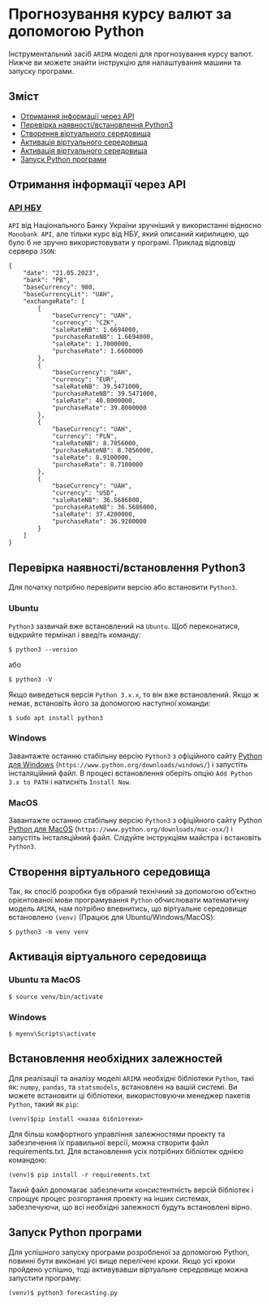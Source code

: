 # Прогнозування курсу валют за допомогою Python
Інструментальний засіб `ARIMA` моделі для прогнозування курсу валют.
Нижче ви можете знайти інструкцію для налаштування машини та запуску програми.
## Зміст
* [Отримання інформації через API](#перевірка-наявності)
* [Перевірка наявності/встановлення Python3](#перевірка-наявності)
* [Створення віртуального середовища](#technologies)
* [Активація віртуального середовища](#setup)
* [Активація віртуального середовища](#setup)
* [Запуск Python програми](#setup)
## Отримання інформації через API
### [API НБУ](https://bank.gov.ua/NBUStatService/v1/statdirectory/exchange)
`API` від Національного Банку України зручніший у використанні відносно `Monobank API`, але тільки курс від НБУ, який описаний кирилицею, що було б не зручно використовувати у програмі.
Приклад відповіді сервера `JSON`:
```
{
    "date": "21.05.2023",
    "bank": "PB",
    "baseCurrency": 980,
    "baseCurrencyLit": "UAH",
    "exchangeRate": [
        {
            "baseCurrency": "UAH",
            "currency": "CZK",
            "saleRateNB": 1.6694000,
            "purchaseRateNB": 1.6694000,
            "saleRate": 1.7000000,
            "purchaseRate": 1.6600000
        },
        {
            "baseCurrency": "UAH",
            "currency": "EUR",
            "saleRateNB": 39.5471000,
            "purchaseRateNB": 39.5471000,
            "saleRate": 40.8000000,
            "purchaseRate": 39.8000000
        },
        {
            "baseCurrency": "UAH",
            "currency": "PLN",
            "saleRateNB": 8.7056000,
            "purchaseRateNB": 8.7056000,
            "saleRate": 8.9100000,
            "purchaseRate": 8.7100000
        },
        {
            "baseCurrency": "UAH",
            "currency": "USD",
            "saleRateNB": 36.5686000,
            "purchaseRateNB": 36.5686000,
            "saleRate": 37.4200000,
            "purchaseRate": 36.9200000
        }
    ]
}
```
## Перевірка наявності/встановлення Python3
Для початку потрібно перевірити версію або встановити `Python3`.
### Ubuntu
`Python3` зазвичай вже встановлений на `Ubuntu`. Щоб переконатися, відкрийте термінал і введіть команду:
```
$ python3 --version
```
або
```
$ python3 -V
```
Якщо виведеться версія `Python 3.x.x`, то він вже встановлений. 
Якщо ж немає, встановіть його за допомогою наступної команди: 
```
$ sudo apt install python3
```
### Windows
Завантажте останню стабільну версію `Python3` з офіційного сайту [Python для Windows](https://www.python.org/downloads/windows/) (`https://www.python.org/downloads/windows/`) і запустіть інсталяційний файл. 
В процесі встановлення оберіть опцію `Add Python 3.x to PATH` і натисніть `Install Now`.
### MacOS
Завантажте останню стабільну версію `Python3` з офіційного сайту Python [Python для MacOS](https://www.python.org/downloads/mac-osx/) (`https://www.python.org/downloads/mac-osx/`) і запустіть інсталяційний файл. 
Слідуйте інструкціям майстра і встановіть `Python3`.
## Створення віртуального середовища
Так, як спосіб розробки був обраний технічний за допомогою об’єктно орієнтованої мови програмування `Python` обчислювати математичну модель `ARIMA`, нам потрібно впевнитись, що віртуальне середовище встановлено `(venv)` (Працює для Ubuntu/Windows/MacOS):
```
$ python3 -m venv venv
```
## Активація віртуального середовища
### Ubuntu та MacOS
```
$ source venv/bin/activate
```
### Windows
```
$ myenv\Scripts\activate
```
## Встановлення необхідних залежностей
Для реалізації та аналізу моделі `ARIMA` необхідні бібліотеки `Python`, такі як: `numpy`, `pandas`, та `statsmodels`, встановлені на вашій системі. Ви можете встановити ці бібліотеки, використовуючи менеджер пакетів `Python`, такий як `pip`:
```
(venv)$pip install <назва бібліотеки>
```
Для більш комфортного управління залежностями проекту та забезпечення їх правильної версії, можна створити файл requirements.txt.
Для встановлення усіх потрібних бібліотек однією командою:
```
(venv)$ pip install -r requirements.txt
```
Такий файл допомагає забезпечити консистентність версій бібліотек і спрощує процес розгортання проекту на інших системах, забезпечуючи, що всі необхідні залежності будуть встановлені вірно.
## Запуск Python програми
Для успішного запуску програми розробленої за допомогою Python, повинні бути виконані усі вище перелічені кроки. Якщо усі кроки пройдено успішно, тоді активувавши віртуальне середовище можна запустити програму:
```
(venv)$ python3 forecasting.py
```  
